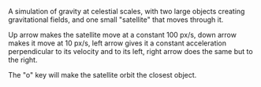 A simulation of gravity at celestial scales, with two large objects creating gravitational fields, and one small "satellite" that moves through it.

Up arrow makes the satellite move at a constant 100 px/s, down arrow makes it move at 10 px/s, left arrow gives it a constant acceleration perpendicular to its velocity and to its left,
right arrow does the same but to the right.

The "o" key will make the satellite orbit the closest object.
